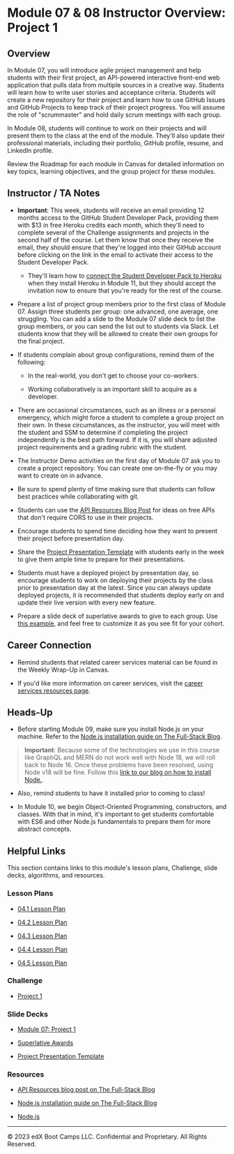 # Module 07 & 08 Instructor Overview: Project 1

## Overview

In Module 07, you will introduce agile project management and help students with their first project, an API-powered interactive front-end web application that pulls data from multiple sources in a creative way. Students will learn how to write user stories and acceptance criteria. Students will create a new repository for their project and learn how to use GitHub Issues and GitHub Projects to keep track of their project progress. You will assume the role of "scrummaster" and hold daily scrum meetings with each group.

In Module 08, students will continue to work on their projects and will present them to the class at the end of the module. They'll also update their professional materials, including their portfolio, GitHub profile, resume, and LinkedIn profile.

Review the Roadmap for each module in Canvas for detailed information on key topics, learning objectives, and the group project for these modules.

## Instructor / TA Notes

* **Important**: This week, students will receive an email providing 12 months access to the GitHub Student Developer Pack, providing them with $13 in free Heroku credits each month, which they'll need to complete several of the Challenge assignments and projects in the second half of the course. Let them know that once they receive the email, they should ensure that they're logged into their GitHub account before clicking on the link in the email to activate their access to the Student Developer Pack.

	* They'll learn how to [connect the Student Developer Pack to Heroku](https://coding-boot-camp.github.io/full-stack/heroku/how-to-install-the-heroku-cli#connect-your-heroku-account-to-github) when they install Heroku in Module 11, but they should accept the invitation now to ensure that you're ready for the rest of the course.

* Prepare a list of project group members prior to the first class of Module 07. Assign three students per group: one advanced, one average, one struggling. You can add a slide to the Module 07 slide deck to list the group members, or you can send the list out to students via Slack. Let students know that they will be allowed to create their own groups for the final project.

* If students complain about group configurations, remind them of the following:

  * In the real-world, you don't get to choose your co-workers.

  * Working collaboratively is an important skill to acquire as a developer.

* There are occasional circumstances, such as an illness or a personal emergency, which might force a student to complete a group project on their own. In these circumstances, as the instructor, you will meet with the student and SSM to determine if completing the project independently is the best path forward. If it is, you will share adjusted project requirements and a grading rubric with the student.

* The Instructor Demo activities on the first day of Module 07 ask you to create a project repository. You can create one on-the-fly or you may want to create on in advance.

* Be sure to spend plenty of time making sure that students can follow best practices while collaborating with git.

* Students can use the [API Resources Blog Post](https://coding-boot-camp.github.io/full-stack/apis/api-resources) for ideas on free APIs that don't require CORS to use in their projects.

* Encourage students to spend time deciding how they want to present their project before presentation day.

* Share the [Project Presentation Template](https://docs.google.com/presentation/d/10QaO9KH8HtUXj__81ve0SZcpO5DbMbqqQr4iPpbwKks/edit?usp=sharing) with students early in the week to give them ample time to prepare for their presentations.

* Students must have a deployed project by presentation day, so encourage students to work on deploying their projects by the class prior to presentation day at the latest. Since you can always update deployed projects, it is recommended that students deploy early on and update their live version with every new feature.

* Prepare a slide deck of superlative awards to give to each group. Use [this example](https://docs.google.com/presentation/d/1Tca5VT_S13ioFUO-pewh_g9dJaBQ9prg-vsRwMjyDXU/edit?usp=sharing), and feel free to customize it as you see fit for your cohort.

## Career Connection

* Remind students that related career services material can be found in the Weekly Wrap-Up in Canvas.

* If you'd like more information on career services, visit the [career services resources page](https://careernetwork.2u.com/?utm_medium=Academics&utm_source=boot_camp/).

## Heads-Up

* Before starting Module 09, make sure you install Node.js on your machine. Refer to the [Node.js installation guide on The Full-Stack Blog](https://coding-boot-camp.github.io/full-stack/nodejs/how-to-install-nodejs).

> **Important**: Because some of the technologies we use in this course like GraphQL and MERN do not work well with Node 18, we will roll back to Node 16. Once these problems have been resolved, using Node v18 will be fine. Follow this [link to our blog on how to install Node.](https://coding-boot-camp.github.io/full-stack/nodejs/how-to-install-nodejs).

* Also, remind students to have it installed prior to coming to class!

* In Module 10, we begin Object-Oriented Programming, constructors, and classes. With that in mind, it's important to get students comfortable with ES6 and other Node.js fundamentals to prepare them for more abstract concepts.

## Helpful Links

This section contains links to this module's lesson plans, Challenge, slide decks, algorithms, and resources.

### Lesson Plans

  * [04.1 Lesson Plan](./01-Day/01-Day-LessonPlan.md)

  * [04.2 Lesson Plan](./02-Day/02-Day-LessonPlan.md)

  * [04.3 Lesson Plan](./03-Day/03-Day-LessonPlan.md)

  * [04.4 Lesson Plan](./04-Day/04-Day-LessonPlan.md)

  * [04.5 Lesson Plan](./05-Day/05-Day-LessonPlan.md)

### Challenge

  * [Project 1](../../../01-Class-Content/08-Project-1-Contd/02-Challenge/README.md)

### Slide Decks

  * [Module 07: Project 1](https://docs.google.com/presentation/d/1qiKXCTJ54GUJyOucuFgd_rt27a89iEAdhJ2BGaAZ8aA/edit?usp=sharing)

  * [Superlative Awards](https://docs.google.com/presentation/d/1Tca5VT_S13ioFUO-pewh_g9dJaBQ9prg-vsRwMjyDXU/edit?usp=sharing)

  * [Project Presentation Template](https://docs.google.com/presentation/d/10QaO9KH8HtUXj__81ve0SZcpO5DbMbqqQr4iPpbwKks/edit?usp=sharing)

### Resources

  * [API Resources blog post on The Full-Stack Blog](https://coding-boot-camp.github.io/full-stack/apis/api-resources)

  * [Node.js installation guide on The Full-Stack Blog](https://coding-boot-camp.github.io/full-stack/nodejs/how-to-install-nodejs)

  * [Node.js](https://nodejs.org/en/)

---
© 2023 edX Boot Camps LLC. Confidential and Proprietary. All Rights Reserved.
